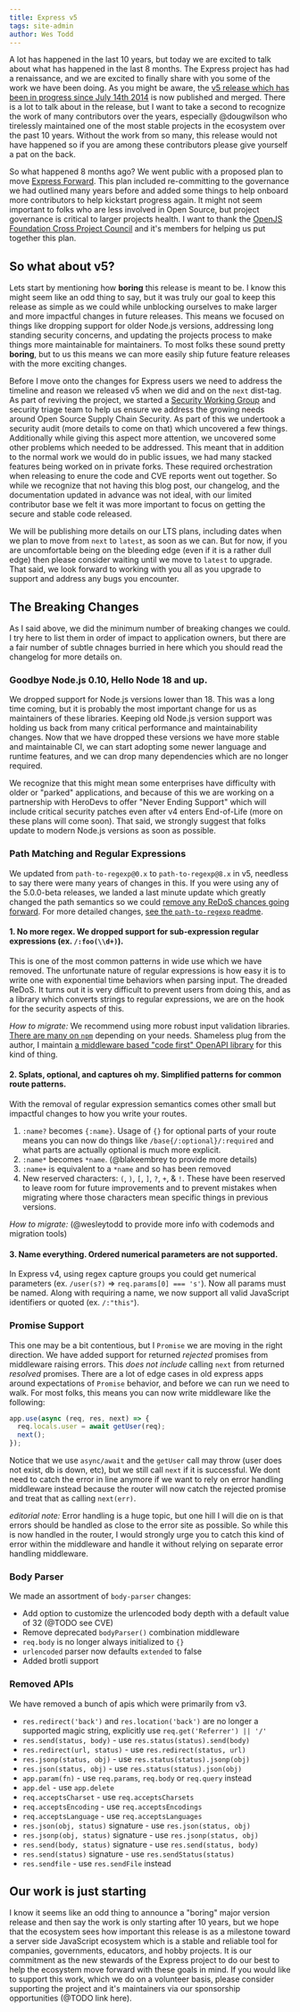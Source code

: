 ```yaml
---
title: Express v5
tags: site-admin
author: Wes Todd
---
```


A lot has happened in the last 10 years, but today we are excited to talk about what has happened in the last 8 months. The Express project has had a renaissance, and we are
excited to finally share with you some of the work we have been doing. As you might be aware, the [v5 release which has been in progress since July 14th
2014](https://github.com/expressjs/express/pull/2237) is now published and merged. There is a lot to talk about in the release, but I want to take a second to recognize the work of
many contributors over the years, especially @dougwilson who tirelessly maintained one of the most stable projects in the ecosystem over the past 10 years. Without the work from so
many, this release would not have happened so if you are among these contributors please give yourself a pat on the back. 

So what happened 8 months ago? We went public with a proposed plan to move [Express Forward](https://github.com/expressjs/discussions/issues/160). This plan included re-committing
to the governance we had outlined many years before and added some things to help onboard more contributors to help kickstart progress again. It might not seem important to folks
who are less involved in Open Source, but project governance is critical to larger projects health. I want to thank the [OpenJS Foundation Cross Project
Council](https://github.com/openjs-foundation/cross-project-council/) and it's members for helping us put together this plan. 

## So what about v5?

Lets start by mentioning how **boring** this release is meant to be. I know this might seem like an odd thing to say, but it was truly our goal to keep this release as simple as we
could while unblocking ourselves to make larger and more impactful changes in future releases. This means we focused on things like dropping support for older Node.js versions,
addressing long standing security concerns, and updating the projects process to make things more maintainable for maintainers. To most folks these sound pretty **boring**, but to
us this means we can more easily ship future feature releases with the more exciting changes.

Before I move onto the changes for Express users we need to address the timeline and reason we released v5 when we did and on the `next` dist-tag. As part of reviving the project,
we started a [Security Working Group](https://github.com/expressjs/security-wg) and security triage team to help us ensure we address the growing needs around Open Source Supply
Chain Security. As part of this we undertook a security audit (more details to come on that) which uncovered a few things. Additionally while giving this aspect more attention, we
uncovered some other problems which needed to be addressed. This meant that in addition to the normal work we would do in public issues, we had many stacked features being worked
on in private forks. These required orchestration when releasing to enure the code and CVE reports went out together. So while we recognize that not having this blog post, our
changelog, and the documentation updated in advance was not ideal, with our limited contributor base we felt it was more important to focus on getting the secure and stable code
released.

We will be publishing more details on our LTS plans, including dates when we plan to move from `next` to `latest`, as soon as we can. But for now, if you are uncomfortable being on
the bleeding edge (even if it is a rather dull edge) then please consider waiting until we move to `latest` to upgrade. That said, we look forward to working with you all as you
upgrade to support and address any bugs you encounter.

## The Breaking Changes

As I said above, we did the minimum number of breaking changes we could. I try here to list them in order of impact to application owners, but there are a fair number of subtle
chnages burried in here which you should read the changelog for more details on.

### Goodbye Node.js 0.10, Hello Node 18 and up.

We dropped support for Node.js versions lower than 18. This was a long time coming, but it is probably the most important change for us as maintainers of these libraries. Keeping old
Node.js version support was holding us back from many critical performance and maintainability changes. Now that we have dropped these versions we have more stable and maintainable
CI, we can start adopting some newer language and runtime features, and we can drop many dependencies which are no longer required.

We recognize that this might mean some enterprises have difficulty with older or "parked" applications, and because of this we are working on a partnership with HeroDevs to offer
"Never Ending Support" which will include critical security patches even after v4 enters End-of-Life (more on these plans will come soon). That said, we strongly suggest that folks
update to modern Node.js versions as soon as possible.

### Path Matching and Regular Expressions

We updated from `path-to-regexp@0.x` to `path-to-regexp@8.x` in v5, needless to say there were many years of changes in this. If you were using any of the 5.0.0-beta releases, we
landed a last minute update which greatly changed the path semantics so we could [remove any ReDoS chances going forward](https://blakeembrey.com/posts/2024-09-web-redos/). For
more detailed changes, [see the `path-to-regexp` readme](https://github.com/pillarjs/path-to-regexp?tab=readme-ov-file#express--4x).

#### 1. No more regex. We dropped support for sub-expression regular expressions (ex. `/:foo(\\d+)`).

This is one of the most common patterns in wide use which we have removed. The unfortunate nature of regular expressions is how easy it is to write one with exponential time behaviors
when parsing input. The dreaded ReDoS. It turns out it is very difficult to prevent users from doing this, and as a library which converts strings to regular expressions, we are on
the hook for the security aspects of this.

*How to migrate:* We recommend using more robust input validation libraries. [There are many on `npm`](https://www.npmjs.com/search?q=validate%20express) depending on your needs.
Shameless plug from the author, I maintain [a middleware based "code first" OpenAPI library](https://www.npmjs.com/package/@wesleytodd/openapi) for this kind of thing. 

#### 2. Splats, optional, and captures oh my. Simplified patterns for common route patterns.

With the removal of regular expression semantics comes other small but impactful changes to how you write your routes.

1. `:name?` becomes `{:name}`. Usage of `{}` for optional parts of your route means you can now do things like `/base{/:optional}/:required` and what parts are actually optional is
   much more explicit.
2. `:name*` becomes `*name`. (@blakeembrey to provide more details)
3. `:name+` is equivalent to a `*name` and so has been removed
4. New reserved characters: `(`, `)`, `[`, `]`, `?`, `+`, & `!`. These have been reserved to leave room for future improvements and to prevent mistakes when migrating where those
   characters mean specific things in previous versions.

*How to migrate:* (@wesleytodd to provide more info with codemods and migration tools) 

#### 3. Name everything. Ordered numerical parameters are not supported.

In Express v4, using regex capture groups you could get numerical parameters (ex. `/user(s?)` => `req.params[0] === 's'`). Now all params must be named. Along with requiring a
name, we now support all valid JavaScript identifiers or quoted (ex. `/:"this"`).

### Promise Support

This one may be a bit contentious, but I `Promise` we are moving in the right direction. We have added support for returned *rejected* promises from middleware raising errors. This
*does not include* calling `next` from returned *resolved* promises. There are a lot of edge cases in old express apps around expectations of `Promise` behavior, and before we can
run we need to walk. For most folks, this means you can now write middleware like the following:

```javascript
app.use(async (req, res, next) => {
  req.locals.user = await getUser(req);
  next();
});
```

Notice that we use `async/await` and the `getUser` call may throw (user does not exist, db is down, etc), but we still call `next` if it is successful. We dont need to catch the
error in line anymore if we want to rely on error handling middleware instead because the router will now catch the rejected promise and treat that as calling `next(err)`.

*editorial note:* Error handling is a huge topic, but one hill I will die on is that errors should be handled as close to the error site as possible. So while this is now handled
in the router, I would strongly urge you to catch this kind of error within the middleware and handle it without relying on separate error handling middleware.

### Body Parser

We made an assortment of `body-parser` changes:

- Add option to customize the urlencoded body depth with a default value of 32 (@TODO see CVE)
- Remove deprecated `bodyParser()` combination middleware
- `req.body` is no longer always initialized to `{}`
- `urlencoded` parser now defaults `extended` to false
- Added brotli support

### Removed APIs

We have removed a bunch of apis which were primarily from v3.

- `res.redirect('back')` and `res.location('back')` are no longer a supported magic string, explicitly use `req.get('Referrer') || '/'`
- `res.send(status, body)` - use `res.status(status).send(body)`
- `res.redirect(url, status)` - use `res.redirect(status, url)`
- `res.jsonp(status, obj)` - use `res.status(status).jsonp(obj)`
- `res.json(status, obj)` - use `res.status(status).json(obj)`
- `app.param(fn)` - use `req.params`, `req.body` or `req.query` instead
- `app.del` - use `app.delete`
- `req.acceptsCharset` - use `req.acceptsCharsets`
- `req.acceptsEncoding` - use `req.acceptsEncodings`
- `req.acceptsLanguage` - use `req.acceptsLanguages`
- `res.json(obj, status)` signature - use `res.json(status, obj)`
- `res.jsonp(obj, status)` signature - use `res.jsonp(status, obj)`
- `res.send(body, status)` signature - use `res.send(status, body)`
- `res.send(status)` signature - use `res.sendStatus(status)`
- `res.sendfile` - use `res.sendFile` instead

## Our work is just starting

I know it seems like an odd thing to announce a "boring" major version release and then say the work is only starting after 10 years, but we hope that the ecosystem sees how
important this release is as a milestone toward a server side JavaScript ecosystem which is a stable and reliable tool for companies, governments, educators, and hobby projects. It
is our commitment as the new stewards of the Express project to do our best to help the ecosystem move forward with these goals in mind. If you would like to support this work,
which we do on a volunteer basis, please consider supporting the project and it's maintainers via our sponsorship opportunities (@TODO link here).  

